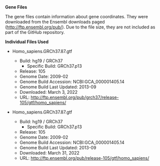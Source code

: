 **Gene Files**

The gene files contain information about gene coordinates. 
They were downloaded from the Ensembl downloads paged 
(http://ftp.ensembl.org/pub/). Due to the file size, they are 
not included as part of the GitHub repository.

**Individual Files Used**

- Homo_sapiens.GRCh37.87.gtf
    - Build: hg19 / GRCh37
        - Specific Build: GRCh37.p13
    - Release: 105
    - Genome Date: 2009-02
    - Genome Build Accession: NCBI:GCA_000001405.14
    - Genome Build Last Updated: 2013-09
    - Downloaded: March 3, 2022
    - URL: http://ftp.ensembl.org/pub/grch37/release-105/gtf/homo_sapiens/
  
- Homo_sapiens.GRCh37.87.gtf
    - Build: hg19 / GRCh37
        - Specific Build: GRCh37.p13
    - Release: 105
    - Genome Date: 2009-02
    - Genome Build Accession: NCBI:GCA_000001405.14
    - Genome Build Last Updated: 2013-09
    - Downloaded: March 31, 2022
    - URL: http://ftp.ensembl.org/pub/release-105/gtf/homo_sapiens/